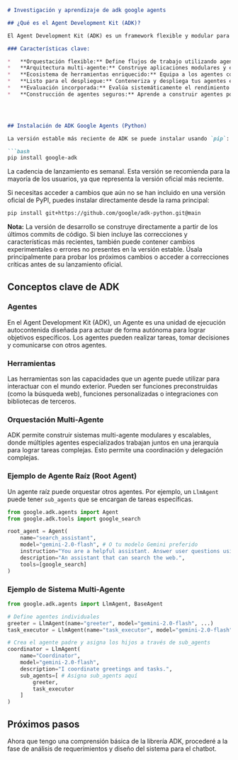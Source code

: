 <!-- path: data_entrenamiento/Proyectos_adkaget/adk_research.md -->
```markdown
# Investigación y aprendizaje de adk google agents

## ¿Qué es el Agent Development Kit (ADK)?

El Agent Development Kit (ADK) es un framework flexible y modular para el desarrollo y despliegue de agentes de IA. Está optimizado para Gemini y el ecosistema de Google, pero es agnóstico al modelo y al despliegue, y está construido para ser compatible con otros frameworks. ADK fue diseñado para que el desarrollo de agentes se parezca más al desarrollo de software, facilitando a los desarrolladores la creación, el despliegue y la orquestación de arquitecturas de agentes que van desde tareas simples hasta flujos de trabajo complejos.

### Características clave:

*   **Orquestación flexible:** Define flujos de trabajo utilizando agentes de flujo de trabajo (`Sequential`, `Parallel`, `Loop`) para pipelines predecibles, o aprovecha el enrutamiento dinámico impulsado por LLM (`LlmAgent` transfer) para un comportamiento adaptativo.
*   **Arquitectura multi-agente:** Construye aplicaciones modulares y escalables componiendo múltiples agentes especializados en una jerarquía. Permite una coordinación y delegación complejas.
*   **Ecosistema de herramientas enriquecido:** Equipa a los agentes con diversas capacidades: utiliza herramientas preconstruidas (Búsqueda, Ejecución de código), crea funciones personalizadas, integra bibliotecas de terceros (LangChain, CrewAI), o incluso utiliza otros agentes como herramientas.
*   **Listo para el despliegue:** Conteneriza y despliega tus agentes en cualquier lugar: ejecútalos localmente, escala con Vertex AI Agent Engine, o intégralos en una infraestructura personalizada utilizando Cloud Run o Docker.
*   **Evaluación incorporada:** Evalúa sistemáticamente el rendimiento del agente evaluando tanto la calidad de la respuesta final como la trayectoria de ejecución paso a paso contra casos de prueba predefinidos.
*   **Construcción de agentes seguros:** Aprende a construir agentes potentes y confiables implementando patrones y mejores prácticas de seguridad en el diseño de tu agente.




## Instalación de ADK Google Agents (Python)

La versión estable más reciente de ADK se puede instalar usando `pip`:

```bash
pip install google-adk
```

La cadencia de lanzamiento es semanal. Esta versión se recomienda para la mayoría de los usuarios, ya que representa la versión oficial más reciente.

Si necesitas acceder a cambios que aún no se han incluido en una versión oficial de PyPI, puedes instalar directamente desde la rama principal:

```bash
pip install git+https://github.com/google/adk-python.git@main
```

**Nota:** La versión de desarrollo se construye directamente a partir de los últimos commits de código. Si bien incluye las correcciones y características más recientes, también puede contener cambios experimentales o errores no presentes en la versión estable. Úsala principalmente para probar los próximos cambios o acceder a correcciones críticas antes de su lanzamiento oficial.

## Conceptos clave de ADK

### Agentes

En el Agent Development Kit (ADK), un Agente es una unidad de ejecución autocontenida diseñada para actuar de forma autónoma para lograr objetivos específicos. Los agentes pueden realizar tareas, tomar decisiones y comunicarse con otros agentes.

### Herramientas

Las herramientas son las capacidades que un agente puede utilizar para interactuar con el mundo exterior. Pueden ser funciones preconstruidas (como la búsqueda web), funciones personalizadas o integraciones con bibliotecas de terceros.

### Orquestación Multi-Agente

ADK permite construir sistemas multi-agente modulares y escalables, donde múltiples agentes especializados trabajan juntos en una jerarquía para lograr tareas complejas. Esto permite una coordinación y delegación complejas.

### Ejemplo de Agente Raíz (Root Agent)

Un agente raíz puede orquestar otros agentes. Por ejemplo, un `LlmAgent` puede tener `sub_agents` que se encargan de tareas específicas.

```python
from google.adk.agents import Agent
from google.adk.tools import google_search

root_agent = Agent(
    name="search_assistant",
    model="gemini-2.0-flash", # O tu modelo Gemini preferido
    instruction="You are a helpful assistant. Answer user questions using Google Search when needed.",
    description="An assistant that can search the web.",
    tools=[google_search]
)
```

### Ejemplo de Sistema Multi-Agente

```python
from google.adk.agents import LlmAgent, BaseAgent

# Define agentes individuales
greeter = LlmAgent(name="greeter", model="gemini-2.0-flash", ...)
task_executor = LlmAgent(name="task_executor", model="gemini-2.0-flash", ...)

# Crea el agente padre y asigna los hijos a través de sub_agents
coordinator = LlmAgent(
    name="Coordinator",
    model="gemini-2.0-flash",
    description="I coordinate greetings and tasks.",
    sub_agents=[ # Asigna sub_agents aquí
        greeter,
        task_executor
    ]
)
```

## Próximos pasos

Ahora que tengo una comprensión básica de la librería ADK, procederé a la fase de análisis de requerimientos y diseño del sistema para el chatbot.

```